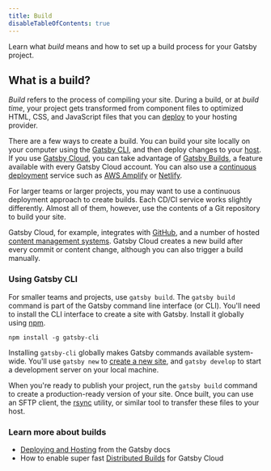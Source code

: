 ```yaml
---
title: Build
disableTableOfContents: true
---
```


Learn what _build_ means and how to set up a build process for your Gatsby project.

## What is a build?

_Build_ refers to the process of compiling your site. During a build, or at _build time_, your project gets transformed from component files to optimized HTML, CSS, and JavaScript files that you can [deploy](/docs/glossary#deploy) to your hosting provider.

There are a few ways to create a build. You can build your site locally on your computer using the [Gatsby CLI](/docs/gatsby-cli/#build), and then deploy changes to your [host](/docs/glossary#hosting). If you use [Gatsby Cloud](https://www.gatsbyjs.com/), you can take advantage of [Gatsby Builds](/blog/2020-01-27-announcing-gatsby-builds-and-reports/), a feature available with every Gatsby Cloud account. You can also use a [continuous deployment](/docs/glossary/continuous-deployment/) service such as [AWS Amplify](/docs/deploying-to-aws-amplify/) or [Netlify](/docs/deploying-to-netlify/).

For larger teams or larger projects, you may want to use a continuous deployment approach to create builds. Each CD/CI service works slightly differently. Almost all of them, however, use the contents of a Git repository to build your site.

Gatsby Cloud, for example, integrates with [GitHub](https://github.com/), and a number of hosted [content management systems](/docs/glossary#cms). Gatsby Cloud creates a new build after every commit or content change, although you can also trigger a build manually.

### Using Gatsby <abbr>CLI</abbr>

For smaller teams and projects, use `gatsby build`. The `gatsby build` command is part of the Gatsby command line interface (or CLI). You'll need to install the CLI interface to create a site with Gatsby. Install it globally using [npm](/docs/glossary/#npm).

```shell
npm install -g gatsby-cli
```

Installing `gatsby-cli` globally makes Gatsby commands available system-wide. You'll use `gatsby new` to [create a new site](/tutorial/part-zero/#create-a-gatsby-site), and `gatsby develop` to start a development server on your local machine.

When you're ready to publish your project, run the `gatsby build` command to create a production-ready version of your site. Once built, you can use an SFTP client, the [rsync](https://en.wikipedia.org/wiki/Rsync) utility, or similar tool to transfer these files to your host.

### Learn more about builds

- [Deploying and Hosting](/docs/deploying-and-hosting/) from the Gatsby docs
- How to enable super fast [Distributed Builds](https://www.gatsbyjs.com/docs/distributed-builds/) for Gatsby Cloud
